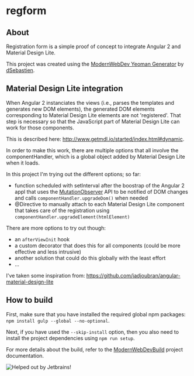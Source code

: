 # regform

## About
Registration form is a simple proof of concept to integrate Angular 2 and Material Design Lite.

This project was created using the [ModernWebDev Yeoman Generator](https://github.com/dsebastien/modernWebDevGenerator) by [dSebastien](https://twitter.com/dSebastien).

## Material Design Lite integration
When Angular 2 instanciates the views (i.e., parses the templates and generates new DOM elements), the generated DOM elements corresponding to Material Design Lite elements are not 'registered'. That step is necessary so that the JavaScript part of Material Design Lite can work for those components.

This is described here: http://www.getmdl.io/started/index.html#dynamic.

In order to make this work, there are multiple options that all involve the componentHandler, which is a global object added by Material Design Lite when it loads.

In this project I'm trying out the different options; so far:
* function scheduled with setInterval after the boostrap of the Angular 2 appl that uses the [MutationObserver](https://developer.mozilla.org/en/docs/Web/API/MutationObserver) API to be notified of DOM changes and calls `componentHandler.upgradeDom()` when needed
* @Directive to manually attach to each Material Design Lite component that takes care of the registration using `componentHandler.upgradeElement(htmlElement)`

There are more options to try out though:
* an `afterViewInit` hook
* a custom decorator that does this for all components (could be more effective and less intrusive)
* another solution that could do this globally with the least effort
* ...

I've taken some inspiration from: https://github.com/jadjoubran/angular-material-design-lite


## How to build
First, make sure that you have installed the required global npm packages: `npm install gulp --global --no-optional`.

Next, if you have used the `--skip-install` option, then you also need to install the project dependencies using `npm run setup`.

For more details about the build, refer to the [ModernWebDevBuild](https://github.com/dsebastien/modernWebDevBuild) project documentation.

![Helped out by Jetbrains!](http://www.underconsideration.com/brandnew/archives/jetbrains_logo_detail.jpg)
